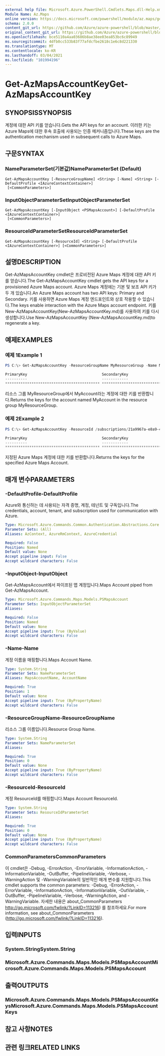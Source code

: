 ```yaml
---
external help file: Microsoft.Azure.PowerShell.Cmdlets.Maps.dll-Help.xml
Module Name: Az.Maps
online version: https://docs.microsoft.com/powershell/module/az.maps/get-azmapsaccountkey
schema: 2.0.0
content_git_url: https://github.com/Azure/azure-powershell/blob/master/src/Maps/Maps/help/Get-AzMapsAccountKey.md
original_content_git_url: https://github.com/Azure/azure-powershell/blob/master/src/Maps/Maps/help/Get-AzMapsAccountKey.md
ms.openlocfilehash: bce5110a4aa03686b8ae38ee03ea853bc6c89949
ms.sourcegitcommit: 4dfb0cc533b83f77afdcfbe2618c1e6c8d221330
ms.translationtype: MT
ms.contentlocale: ko-KR
ms.lasthandoff: 03/04/2021
ms.locfileid: "101994196"
---
```

# <span data-ttu-id="1dff7-101">Get-AzMapsAccountKey</span><span class="sxs-lookup"><span data-stu-id="1dff7-101">Get-AzMapsAccountKey</span></span>

## <span data-ttu-id="1dff7-102">SYNOPSIS</span><span class="sxs-lookup"><span data-stu-id="1dff7-102">SYNOPSIS</span></span>
<span data-ttu-id="1dff7-103">계정에 대한 API 키를 얻습니다.</span><span class="sxs-lookup"><span data-stu-id="1dff7-103">Gets the API keys for an account.</span></span>
<span data-ttu-id="1dff7-104">이러한 키는 Azure Maps에 대한 후속 호출에 사용되는 인증 메커니즘입니다.</span><span class="sxs-lookup"><span data-stu-id="1dff7-104">These keys are the authentication mechanism used in subsequent calls to Azure Maps.</span></span>

## <span data-ttu-id="1dff7-105">구문</span><span class="sxs-lookup"><span data-stu-id="1dff7-105">SYNTAX</span></span>

### <span data-ttu-id="1dff7-106">NameParameterSet(기본값)</span><span class="sxs-lookup"><span data-stu-id="1dff7-106">NameParameterSet (Default)</span></span>
```
Get-AzMapsAccountKey [-ResourceGroupName] <String> [-Name] <String> [-DefaultProfile <IAzureContextContainer>]
 [<CommonParameters>]
```

### <span data-ttu-id="1dff7-107">InputObjectParameterSet</span><span class="sxs-lookup"><span data-stu-id="1dff7-107">InputObjectParameterSet</span></span>
```
Get-AzMapsAccountKey [-InputObject <PSMapsAccount>] [-DefaultProfile <IAzureContextContainer>]
 [<CommonParameters>]
```

### <span data-ttu-id="1dff7-108">ResourceIdParameterSet</span><span class="sxs-lookup"><span data-stu-id="1dff7-108">ResourceIdParameterSet</span></span>
```
Get-AzMapsAccountKey [-ResourceId] <String> [-DefaultProfile <IAzureContextContainer>] [<CommonParameters>]
```

## <span data-ttu-id="1dff7-109">설명</span><span class="sxs-lookup"><span data-stu-id="1dff7-109">DESCRIPTION</span></span>
<span data-ttu-id="1dff7-110">Get-AzMapsAccountKey cmdlet은 프로비전된 Azure Maps 계정에 대한 API 키를 얻습니다.</span><span class="sxs-lookup"><span data-stu-id="1dff7-110">The Get-AzMapsAccountKey cmdlet gets the API keys for a provisioned Azure Maps account.</span></span>
<span data-ttu-id="1dff7-111">Azure Maps 계정에는 기본 및 보조 API 키가 두 개 있습니다.</span><span class="sxs-lookup"><span data-stu-id="1dff7-111">An Azure Maps account has two API keys: Primary and Secondary.</span></span>
<span data-ttu-id="1dff7-112">키를 사용하면 Azure Maps 계정 엔드포인트와 상호 작용할 수 있습니다.</span><span class="sxs-lookup"><span data-stu-id="1dff7-112">The keys enable interaction with the Azure Maps account endpoint.</span></span>
<span data-ttu-id="1dff7-113">키를 New-AzMapsAccountKey(New-AzMapsAccountKey.md)를 사용하여 키를 다시 생성합니다.</span><span class="sxs-lookup"><span data-stu-id="1dff7-113">Use New-AzMapsAccountKey (New-AzMapsAccountKey.md)to regenerate a key.</span></span>

## <span data-ttu-id="1dff7-114">예제</span><span class="sxs-lookup"><span data-stu-id="1dff7-114">EXAMPLES</span></span>

### <span data-ttu-id="1dff7-115">예제 1</span><span class="sxs-lookup"><span data-stu-id="1dff7-115">Example 1</span></span>
```powershell
PS C:\> Get-AzMapsAccountKey -ResourceGroupName MyResourceGroup -Name MyAccount

PrimaryKey                                  SecondaryKey
----------                                  ------------
******************************************* *******************************************
```

<span data-ttu-id="1dff7-116">리소스 그룹 MyResourceGroup에서 MyAccount라는 계정에 대한 키를 반환합니다.</span><span class="sxs-lookup"><span data-stu-id="1dff7-116">Returns the keys for the account named MyAccount in the resource group MyResourceGroup.</span></span>

### <span data-ttu-id="1dff7-117">예제 2</span><span class="sxs-lookup"><span data-stu-id="1dff7-117">Example 2</span></span>
```powershell
PS C:\> Get-AzMapsAccountKey -ResourceId /subscriptions/21a9967a-e8a9-4656-a70b-96ff1c4d05a0/resourceGroups/MyResourceGroup/providers/Microsoft.Maps/accounts/MyAccount

PrimaryKey                                  SecondaryKey
----------                                  ------------
******************************************* *******************************************
```

<span data-ttu-id="1dff7-118">지정된 Azure Maps 계정에 대한 키를 반환합니다.</span><span class="sxs-lookup"><span data-stu-id="1dff7-118">Returns the keys for the specified Azure Maps Account.</span></span>

## <span data-ttu-id="1dff7-119">매개 변수</span><span class="sxs-lookup"><span data-stu-id="1dff7-119">PARAMETERS</span></span>

### <span data-ttu-id="1dff7-120">-DefaultProfile</span><span class="sxs-lookup"><span data-stu-id="1dff7-120">-DefaultProfile</span></span>
<span data-ttu-id="1dff7-121">Azure와 통신하는 데 사용되는 자격 증명, 계정, 테넌트 및 구독입니다.</span><span class="sxs-lookup"><span data-stu-id="1dff7-121">The credentials, account, tenant, and subscription used for communication with Azure.</span></span>

```yaml
Type: Microsoft.Azure.Commands.Common.Authentication.Abstractions.Core.IAzureContextContainer
Parameter Sets: (All)
Aliases: AzContext, AzureRmContext, AzureCredential

Required: False
Position: Named
Default value: None
Accept pipeline input: False
Accept wildcard characters: False
```

### <span data-ttu-id="1dff7-122">-InputObject</span><span class="sxs-lookup"><span data-stu-id="1dff7-122">-InputObject</span></span>
<span data-ttu-id="1dff7-123">Get-AzMapsAccount에서 파이프된 맵 계정입니다.</span><span class="sxs-lookup"><span data-stu-id="1dff7-123">Maps Account piped from Get-AzMapsAccount.</span></span>

```yaml
Type: Microsoft.Azure.Commands.Maps.Models.PSMapsAccount
Parameter Sets: InputObjectParameterSet
Aliases:

Required: False
Position: Named
Default value: None
Accept pipeline input: True (ByValue)
Accept wildcard characters: False
```

### <span data-ttu-id="1dff7-124">-Name</span><span class="sxs-lookup"><span data-stu-id="1dff7-124">-Name</span></span>
<span data-ttu-id="1dff7-125">계정 이름을 매핑합니다.</span><span class="sxs-lookup"><span data-stu-id="1dff7-125">Maps Account Name.</span></span>

```yaml
Type: System.String
Parameter Sets: NameParameterSet
Aliases: MapsAccountName, AccountName

Required: True
Position: 1
Default value: None
Accept pipeline input: True (ByPropertyName)
Accept wildcard characters: False
```

### <span data-ttu-id="1dff7-126">-ResourceGroupName</span><span class="sxs-lookup"><span data-stu-id="1dff7-126">-ResourceGroupName</span></span>
<span data-ttu-id="1dff7-127">리소스 그룹 이름입니다.</span><span class="sxs-lookup"><span data-stu-id="1dff7-127">Resource Group Name.</span></span>

```yaml
Type: System.String
Parameter Sets: NameParameterSet
Aliases:

Required: True
Position: 0
Default value: None
Accept pipeline input: True (ByPropertyName)
Accept wildcard characters: False
```

### <span data-ttu-id="1dff7-128">-ResourceId</span><span class="sxs-lookup"><span data-stu-id="1dff7-128">-ResourceId</span></span>
<span data-ttu-id="1dff7-129">계정 ResourceId를 매핑합니다.</span><span class="sxs-lookup"><span data-stu-id="1dff7-129">Maps Account ResourceId.</span></span>

```yaml
Type: System.String
Parameter Sets: ResourceIdParameterSet
Aliases:

Required: True
Position: 0
Default value: None
Accept pipeline input: True (ByPropertyName)
Accept wildcard characters: False
```

### <span data-ttu-id="1dff7-130">CommonParameters</span><span class="sxs-lookup"><span data-stu-id="1dff7-130">CommonParameters</span></span>
<span data-ttu-id="1dff7-131">이 cmdlet은 -Debug, -ErrorAction, -ErrorVariable, -InformationAction, -InformationVariable, -OutBuffer, -PipelineVariable, -Verbose, -WarningAction 및 -WarningVariable의 일반적인 매개 변수를 지원합니다.</span><span class="sxs-lookup"><span data-stu-id="1dff7-131">This cmdlet supports the common parameters: -Debug, -ErrorAction, -ErrorVariable, -InformationAction, -InformationVariable, -OutVariable, -OutBuffer, -PipelineVariable, -Verbose, -WarningAction, and -WarningVariable.</span></span> <span data-ttu-id="1dff7-132">자세한 내용은 about_CommonParameters http://go.microsoft.com/fwlink/?LinkID=113216) 를 참조하세요.</span><span class="sxs-lookup"><span data-stu-id="1dff7-132">For more information, see about_CommonParameters (http://go.microsoft.com/fwlink/?LinkID=113216).</span></span>

## <span data-ttu-id="1dff7-133">입력</span><span class="sxs-lookup"><span data-stu-id="1dff7-133">INPUTS</span></span>

### <span data-ttu-id="1dff7-134">System.String</span><span class="sxs-lookup"><span data-stu-id="1dff7-134">System.String</span></span>

### <span data-ttu-id="1dff7-135">Microsoft.Azure.Commands.Maps.Models.PSMapsAccount</span><span class="sxs-lookup"><span data-stu-id="1dff7-135">Microsoft.Azure.Commands.Maps.Models.PSMapsAccount</span></span>

## <span data-ttu-id="1dff7-136">출력</span><span class="sxs-lookup"><span data-stu-id="1dff7-136">OUTPUTS</span></span>

### <span data-ttu-id="1dff7-137">Microsoft.Azure.Commands.Maps.Models.PSMapsAccountKeys</span><span class="sxs-lookup"><span data-stu-id="1dff7-137">Microsoft.Azure.Commands.Maps.Models.PSMapsAccountKeys</span></span>

## <span data-ttu-id="1dff7-138">참고 사항</span><span class="sxs-lookup"><span data-stu-id="1dff7-138">NOTES</span></span>

## <span data-ttu-id="1dff7-139">관련 링크</span><span class="sxs-lookup"><span data-stu-id="1dff7-139">RELATED LINKS</span></span>

